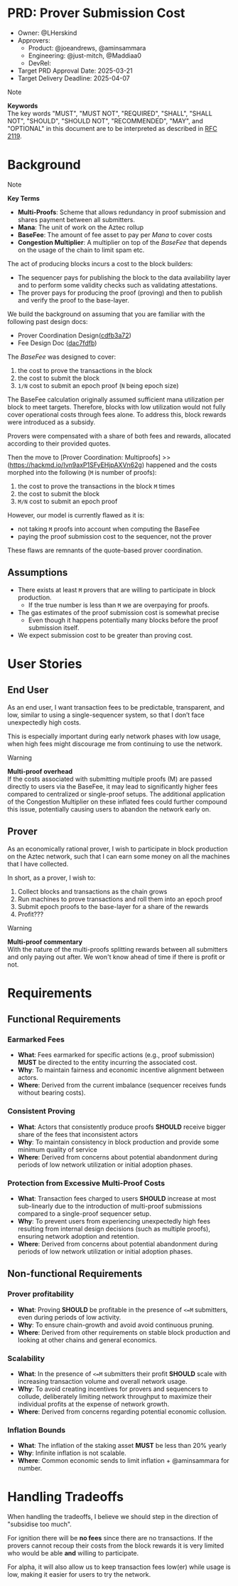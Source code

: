# PRD: Prover Submission Cost

- Owner: @LHerskind
- Approvers:
  - Product: @joeandrews, @aminsammara
  - Engineering: @just-mitch, @Maddiaa0
  - DevRel:
- Target PRD Approval Date: 2025-03-21
- Target Delivery Deadline: 2025-04-07

> [!NOTE]
> **Keywords**   
> The key words "MUST", "MUST NOT", "REQUIRED", "SHALL", "SHALL NOT", "SHOULD", "SHOULD NOT", "RECOMMENDED", "MAY", and "OPTIONAL" in this document are to be interpreted as described in [RFC 2119](https://datatracker.ietf.org/doc/html/rfc2119).

# Background

> [!NOTE] 
> **Key Terms**   
> - **Multi-Proofs**: Scheme that allows redundancy in proof submission and shares payment between all submitters.
> - **Mana**: The unit of work on the Aztec rollup
> - **BaseFee**: The amount of fee asset to pay per _Mana_ to cover costs
> - **Congestion Multiplier**: A multiplier on top of the _BaseFee_ that depends on the usage of the chain to limit spam etc.

The act of producing blocks incurs a cost to the block builders:

- The sequencer pays for publishing the block to the data availability layer and to perform some validity checks such as validating attestations.
- The prover pays for producing the proof (proving) and then to publish and verify the proof to the base-layer.

We build the background on assuming that you are familiar with the following past design docs:

- Prover Coordination Design([cdfb3a72](https://github.com/AztecProtocol/engineering-designs/blob/cdfb3a72e9b3e4415dcbfe04bd92878996472e6d/in-progress/8509-prover-coordination/design.md))
- Fee Design Doc ([dac7fdfb](https://github.com/AztecProtocol/engineering-designs/blob/dac7fdfbffb0b0d10ce0dff85221f7a6ece1933b/in-progress/8757-fees/design.md))

The _BaseFee_ was designed to cover:

1. the cost to prove the transactions in the block
2. the cost to submit the block
3. `1/N` cost to submit an epoch proof (`N` being epoch size)

The BaseFee calculation originally assumed sufficient mana utilization per block to meet targets. Therefore, blocks with low utilization would not fully cover operational costs through fees alone. To address this, block rewards were introduced as a subsidy.

Provers were compensated with a share of both fees and rewards, allocated according to their provided quotes.

Then the move to [Prover Coordination: Multiproofs] >> (https://hackmd.io/Ivn9axP1SFyEHjpAXVn62g) happened and the costs morphed into the following (`M` is number of proofs):

1. the cost to prove the transactions in the block `M` times
2. the cost to submit the block
3. `M/N` cost to submit an epoch proof

However, our model is currently flawed as it is:

- not taking `M` proofs into account when computing the BaseFee
- paying the proof submission cost to the sequencer, not the prover

These flaws are remnants of the quote-based prover coordination.

## Assumptions

- There exists at least `M` provers that are willing to participate in block production.
  - If the true number is less than `M` we are overpaying for proofs.
- The gas estimates of the proof submission cost is somewhat precise
  - Even though it happens potentially many blocks before the proof submission itself.
- We expect submission cost to be greater than proving cost.

# User Stories

## End User

As an end user, I want transaction fees to be predictable, transparent, and low, similar to using a single-sequencer system, so that I don’t face unexpectedly high costs.

This is especially important during early network phases with low usage, when high fees might discourage me from continuing to use the network.

> [!WARNING]
> **Multi-proof overhead**   
> If the costs associated with submitting multiple proofs (M) are passed directly to users via the BaseFee, it may lead to significantly higher fees compared to centralized or single-proof setups. The additional application of the Congestion Multiplier on these inflated fees could further compound this issue, potentially causing users to abandon the network early on.

## Prover

As an economically rational prover, I wish to participate in block production on the Aztec network, such that I can earn some money on all the machines that I have collected.

In short, as a prover, I wish to:

1. Collect blocks and transactions as the chain grows
2. Run machines to prove transactions and roll them into an epoch proof
3. Submit epoch proofs to the base-layer for a share of the rewards
4. Profit???

> [!WARNING]
> **Multi-proof commentary**   
> With the nature of the multi-proofs splitting rewards between all submitters and only paying out after. We won't know ahead of time if there is profit or not.

# Requirements

## Functional Requirements

### Earmarked Fees

- **What**: Fees earmarked for specific actions (e.g., proof submission) **MUST** be directed to the entity incurring the associated cost.
- **Why**: To maintain fairness and economic incentive alignment between actors.
- **Where**: Derived from the current imbalance (sequencer receives funds without bearing costs).

### Consistent Proving

- **What**: Actors that consistently produce proofs **SHOULD** receive bigger share of the fees that inconsistent actors
- **Why**: To maintain consistency in block production and provide some minimum quality of service 
- **Where**: Derived from concerns about potential abandonment during periods of low network utilization or initial adoption phases.

### Protection from Excessive Multi-Proof Costs

- **What**: Transaction fees charged to users **SHOULD** increase at most sub-linearly due to the introduction of multi-proof submissions compared to a single-proof sequencer setup.
- **Why**: To prevent users from experiencing unexpectedly high fees resulting from internal design decisions (such as multiple proofs), ensuring network adoption and retention.
- **Where**: Derived from concerns about potential abandonment during periods of low network utilization or initial adoption phases.

## Non-functional Requirements

### Prover profitability

- **What**: Proving **SHOULD** be profitable in the presence of `<=M` submitters, even during periods of low activity.
- **Why**: To ensure chain-growth and avoid avoid continuous pruning.
- **Where**: Derived from other requirements on stable block production and looking at other chains and general economics.

### Scalability

- **What**: In the presence of `<=M` submitters their profit **SHOULD** scale with increasing transaction volume and overall network usage.
- **Why**: To avoid creating incentives for provers and sequencers to collude, deliberately limiting network throughput to maximize their individual profits at the expense of network growth.
- **Where**: Derived from concerns regarding potential economic collusion.

### Inflation Bounds

- **What**: The inflation of the staking asset **MUST** be less than 20% yearly
- **Why**: Infinite inflation is not scalable.
- **Where**: Common economic sends to limit inflation + @aminsammara for number.

# Handling Tradeoffs

When handling the tradeoffs, I believe we should step in the direction of "subsidise too much".

For ignition there will be **no fees** since there are no transactions. If the provers cannot recoup their costs from the block rewards it is very limited who would be able **and** willing to participate.

For alpha, it will also allow us to keep transaction fees low(er) while usage is low, making it easier for users to try the network.
